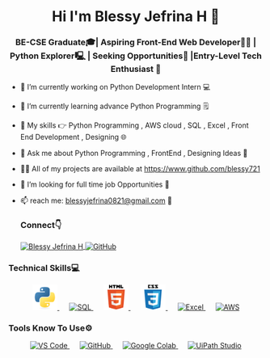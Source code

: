 <h1 align="center">  Hi I'm Blessy Jefrina H 👋 </h1>
<h3 align="center"> BE-CSE Graduate🎓| Aspiring Front-End Web Developer👩‍💻 | Python Explorer🖳 | Seeking Opportunities📝 |Entry-Level Tech Enthusiast 🚀 </h3>


- 🔭 I’m currently working on Python Development Intern 💻

- 🌱 I’m currently learning advance Python Programming 🗒️

- 👯 My skills 👉 Python Programming , AWS cloud , SQL , Excel , Front End Development , Designing 🌐

- 💬 Ask me about Python Programming , FrontEnd , Designing Ideas  🎯

- 👨‍💻 All of my projects are available at https://www.github.com/blessy721 

- 🤔 I’m looking for full time job Opportunities 🔎

- 📫 reach me: blessyjefrina0821@gmail.com  📧 

   <h3 align="left">Connect👇</h3>
  <p align="left">
  <a href="https://www.linkedin.com/in/blessyjefrina/" target="blank"><img align="center" src="https://raw.githubusercontent.com/rahuldkjain/github-profile-readme-generator/master/src/images/icons/Social/linked-in-alt.svg" alt="Blessy Jefrina H" height="30" width="40" /> </a>
  <a href="https://github.com/blessy721">
  <img src="https://github.com/favicon.ico" alt="GitHub" width="40" height="30" align="center"> </a>
 <a href="mailto:blessyjefrina0821@gmail.com">
 </a>
 </p>
<h3 align="left">Technical Skills💻</h3>
<p align="center">
  <a href="https://www.python.org" target="_blank" rel="noreferrer">
    <img src="https://raw.githubusercontent.com/devicons/devicon/master/icons/python/python-original.svg" alt="Python" width="50">
  </a>
  &nbsp;&nbsp;&nbsp;&nbsp;
  <a href="https://www.w3schools.com/sql/">
    <img src="https://thumbs.dreamstime.com/b/sql-database-icon-logo-design-ui-ux-app-orange-inscription-shadow-96841969.jpg" alt="SQL" width="50">
  </a>
  &nbsp;&nbsp;&nbsp;&nbsp;
  <a href="https://www.w3.org/html/" target="_blank" rel="noreferrer">
    <img src="https://raw.githubusercontent.com/devicons/devicon/master/icons/html5/html5-original-wordmark.svg" alt="HTML5" width="50">
  </a>
  &nbsp;&nbsp;&nbsp;&nbsp;
  <a href="https://www.w3schools.com/css/" target="_blank" rel="noreferrer">
    <img src="https://raw.githubusercontent.com/devicons/devicon/master/icons/css3/css3-original-wordmark.svg" width="50">
  </a>
  &nbsp;&nbsp;&nbsp;&nbsp;
  <a href="https://www.microsoft.com/en-us/microsoft-365/excel">
    <img src="https://static.vecteezy.com/system/resources/previews/022/100/657/original/microsoft-excel-logo-transparent-free-png.png" alt="Excel" width="50">
  </a>
  &nbsp;&nbsp;&nbsp;&nbsp;
  <a href="https://aws.amazon.com/">
    <img src="https://logos-world.net/wp-content/uploads/2021/08/Amazon-Web-Services-AWS-Emblem.png" alt="AWS" width="50">
  </a>
<h3 align="left">Tools Know To Use⚙️</h3>
<p align="center">
  <a href="https://code.visualstudio.com/">
    <img src="https://repository-images.githubusercontent.com/657248114/d3c7b91a-b285-4d1e-8429-5de1acc5f61e" alt="VS Code" width="50">
  </a>
  &nbsp;&nbsp;&nbsp;&nbsp;
  <a href="https://github.com/">
    <img src="https://w7.pngwing.com/pngs/914/758/png-transparent-github-social-media-computer-icons-logo-android-github-logo-computer-wallpaper-banner-thumbnail.png" alt="GitHub" width="50">
  </a>
  &nbsp;&nbsp;&nbsp;&nbsp;
  <a href="https://colab.research.google.com/">
    <img src="https://repository-images.githubusercontent.com/228673061/b2c25180-3bff-11ea-965f-4b34f4c6be08" alt="Google Colab" width="50">
  </a>
  &nbsp;&nbsp;&nbsp;&nbsp;
  <a href="https://www.uipath.com/">
    <img src="https://w7.pngwing.com/pngs/140/128/png-transparent-uipath-hd-logo-thumbnail.png" alt="UiPath Studio" width="50">
  </a>
</p>









   
</p> 
